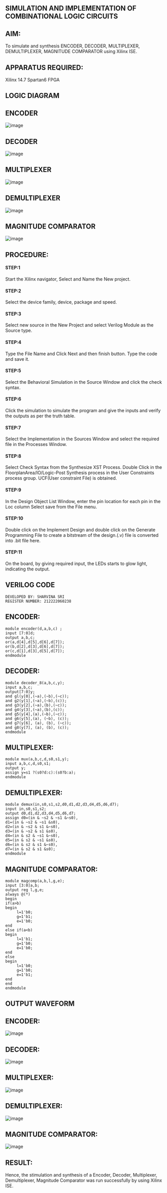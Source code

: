 ## SIMULATION AND IMPLEMENTATION OF  COMBINATIONAL LOGIC CIRCUITS

## AIM: 
To simulate and synthesis ENCODER, DECODER, MULTIPLEXER, DEMULTIPLEXER, MAGNITUDE COMPARATOR using Xilinx ISE.

## APPARATUS REQUIRED:
Xilinx 14.7
Spartan6 FPGA

## LOGIC DIAGRAM

## ENCODER

![image](https://github.com/navaneethans/VLSI-LAB-EXP-2/assets/6987778/3cd1f95e-7531-4cad-9154-fdd397ac439e)


## DECODER

![image](https://github.com/navaneethans/VLSI-LAB-EXP-2/assets/6987778/45a5e6cf-bbe0-4fd5-ac84-e5ad4477483b)


## MULTIPLEXER

![image](https://github.com/navaneethans/VLSI-LAB-EXP-2/assets/6987778/427f75b2-8e67-44b9-ac45-a66651787436)


## DEMULTIPLEXER

![image](https://github.com/navaneethans/VLSI-LAB-EXP-2/assets/6987778/1c45a7fc-08ac-4f76-87f2-c084e7150557)


## MAGNITUDE COMPARATOR

![image](https://github.com/navaneethans/VLSI-LAB-EXP-2/assets/6987778/b2fe7a05-6bf7-4dcb-8f5d-28abbf7ea8c2)


  
## PROCEDURE:
#### STEP:1
Start  the Xilinx navigator, Select and Name the New project.
#### STEP:2
Select the device family, device, package and speed.       
#### STEP:3
Select new source in the New Project and select Verilog Module as the Source type.                       
#### STEP:4
Type the File Name and Click Next and then finish button. Type the code and save it.
#### STEP:5
Select the Behavioral Simulation in the Source Window and click the check syntax.                       
#### STEP:6
Click the simulation to simulate the program and  give the inputs and verify the outputs as per the truth table.               
#### STEP:7
Select the Implementation in the Sources Window and select the required file in the Processes Window.
#### STEP:8
Select Check Syntax from the Synthesize  XST Process. Double Click in the  FloorplanArea/IO/Logic-Post Synthesis process in the User Constraints process group. UCF(User constraint File) is obtained. 
#### STEP:9
In the Design Object List Window, enter the pin location for each pin in the Loc column Select save from the File menu.
#### STEP:10
Double click on the Implement Design and double click on the Generate Programming File to create a bitstream of the design.(.v) file is converted into .bit file here.
#### STEP:11
On the board, by giving required input, the LEDs starts to glow light, indicating the output.

## VERILOG CODE
```
DEVELOPED BY: SHARVINA SRI
REGISTER NUMBER: 212222060238
```
## ENCODER: 
```
module encoder(d,a,b,c) ;
input [7:0]d;
output a,b,c;
or(a,d[4],d[5],d[6],d[7]);
or(b,d[2],d[3],d[6],d[7]);
or(c,d[1],d[3],d[5],d[7]);
endmodule
```
## DECODER:
```
module decoder_8(a,b,c,y);
input a,b,c; 
output[7:0]y; 
and gl(y[0],(~a),(~b),(~c)); 
and g2(y[1],(~a),(~b),(c)); 
and g3(y[2],(~a),(b),(~c));
and g4(y[3],(~a),(b),(c));
and g5(y[4],(a),(~b),(~c));
and g6(y[5],(a), (~b), (c));
and g7(y[6], (a), (b), (~c)); 
and g8(y[7], (a), (b), (c));
endmodule
```
## MULTIPLEXER:
```
module mux(a,b,c,d,s0,s1,y);
input a,b,c,d,s0,s1;
output y;
assign y=s1 ?(s0?d:c):(s0?b:a);
endmodule
```
## DEMULTIPLEXER:
```
module demux(in,s0,s1,s2,d0,d1,d2,d3,d4,d5,d6,d7);
input in,s0,s1,s2;
output d0,d1,d2,d3,d4,d5,d6,d7;
assign d0=(in & ~s2 & ~s1 &~s0),
d1=(in & ~s2 & ~s1 &s0),
d2=(in & ~s2 & s1 &~s0),
d3=(in & ~s2 & s1 &s0),
d4=(in & s2 & ~s1 &~s0),
d5=(in & s2 & ~s1 &s0),
d6=(in & s2 & s1 &~s0),
d7=(in & s2 & s1 &s0);
endmodule
```
## MAGNITUDE COMPARATOR:
```
module magcomp(a,b,l,g,e);
input [3:0]a,b;
output reg l,g,e;
always @(*)
begin
if(a>b)
begin
     l=1'b0;
     g=1'b1;
     e=1'b0;
end
else if(a<b)
begin
     l=1'b1;
     g=1'b0;
     e=1'b0;
end
else
begin
     l=1'b0;
     g=1'b0;
     e=1'b1;
end
end
endmodule
```
## OUTPUT WAVEFORM
## ENCODER: 
![image](https://github.com/Sharvina-SRI/VLSI-LAB-EXP-2/assets/162664906/b835fb38-4974-4626-a7dc-b6b9d90193dd)

## DECODER:
![image](https://github.com/Sharvina-SRI/VLSI-LAB-EXP-2/assets/162664906/fdb66306-9a06-4563-83a7-4c93831788be)

## MULTIPLEXER:
![image](https://github.com/Sharvina-SRI/VLSI-LAB-EXP-2/assets/162664906/fbf64053-4b23-406a-b02c-afca8206eeaa)

## DEMULTIPLEXER:
![image](https://github.com/Sharvina-SRI/VLSI-LAB-EXP-2/assets/162664906/43978a65-6a04-42f8-9d46-e433430c618c)

## MAGNITUDE COMPARATOR:
![image](https://github.com/Sharvina-SRI/VLSI-LAB-EXP-2/assets/162664906/b6f87da7-b804-45ff-be71-6ece78ce5a27)

## RESULT:
Hence, the stimulation and synthesis of a Encoder, Decoder, Multiplexer, Demultiplexer, Magnitude Comparator was run successfully by using Xilinx ISE.



